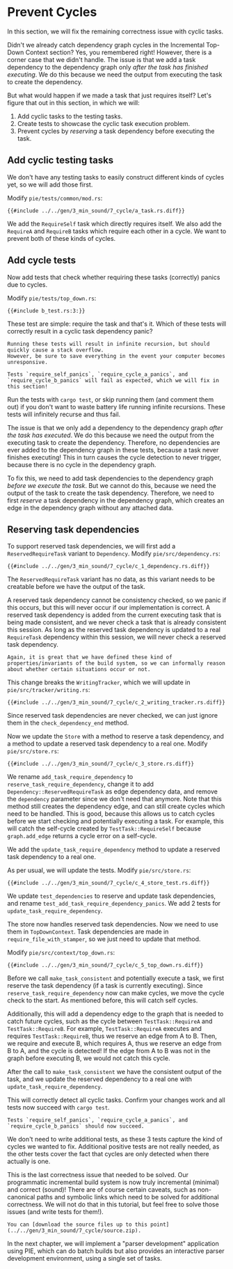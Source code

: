 # Prevent Cycles

In this section, we will fix the remaining correctness issue with cyclic tasks.

Didn't we already catch dependency graph cycles in the Incremental Top-Down Context section?
Yes, you remembered right!
However, there is a corner case that we didn't handle.
The issue is that we add a task dependency to the dependency graph only _after the task has finished executing_.
We do this because we need the output from executing the task to create the dependency.

But what would happen if we made a task that just requires itself?
Let's figure that out in this section, in which we will:

1) Add cyclic tasks to the testing tasks.
2) Create tests to showcase the cyclic task execution problem.
3) Prevent cycles by _reserving_ a task dependency before executing the task.

## Add cyclic testing tasks

We don't have any testing tasks to easily construct different kinds of cycles yet, so we will add those first.

Modify `pie/tests/common/mod.rs`:
       
```diff2html linebyline
{{#include ../../gen/3_min_sound/7_cycle/a_task.rs.diff}}
```

We add the `RequireSelf` task which directly requires itself.
We also add the `RequireA` and `RequireB` tasks which require each other in a cycle.
We want to prevent both of these kinds of cycles.

## Add cycle tests 

Now add tests that check whether requiring these tasks (correctly) panics due to cycles.

Modify `pie/tests/top_down.rs`:

```rust,
{{#include b_test.rs:3:}}
```

These test are simple: require the task and that's it.
Which of these tests will correctly result in a cyclic task dependency panic?

```admonish warning title="Infinite Recursion"
Running these tests will result in infinite recursion, but should quickly cause a stack overflow.
However, be sure to save everything in the event your computer becomes unresponsive.
```

```admonish failure title="Expected Test Failure"
Tests `require_self_panics`, `require_cycle_a_panics`, and `require_cycle_b_panics` will fail as expected, which we will fix in this section!
```

Run the tests with `cargo test`, or skip running them (and comment them out) if you don't want to waste battery life running infinite recursions.
These tests will infinitely recurse and thus fail.

The issue is that we only add a dependency to the dependency graph _after the task has executed_.
We do this because we need the output from the executing task to create the dependency.
Therefore, no dependencies are ever added to the dependency graph in these tests, because a task never finishes executing!
This in turn causes the cycle detection to never trigger, because there is no cycle in the dependency graph.

To fix this, we need to add task dependencies to the dependency graph _before we execute the task_.
But we cannot do this, because we need the output of the task to create the task dependency.
Therefore, we need to first _reserve_ a task dependency in the dependency graph, which creates an edge in the dependency graph without any attached data.

## Reserving task dependencies

To support reserved task dependencies, we will first add a `ReservedRequireTask` variant to `Dependency`.
Modify `pie/src/dependency.rs`:

```diff2html linebyline
{{#include ../../gen/3_min_sound/7_cycle/c_1_dependency.rs.diff}}
```

The `ReservedRequireTask` variant has no data, as this variant needs to be creatable before we have the output of the task.

A reserved task dependency cannot be consistency checked, so we panic if this occurs, but this will never occur if our implementation is correct.
A reserved task dependency is added from the current executing task that is being made consistent, and we never check a task that is already consistent this session.
As long as the reserved task dependency is updated to a real `RequireTask` dependency within this session, we will never check a reserved task dependency.

```admonish note title="Properties of the Build System"
Again, it is great that we have defined these kind of properties/invariants of the build system, so we can informally reason about whether certain situations occur or not.
```

This change breaks the `WritingTracker`, which we will update in `pie/src/tracker/writing.rs`:

```diff2html linebyline
{{#include ../../gen/3_min_sound/7_cycle/c_2_writing_tracker.rs.diff}}
```

Since reserved task dependencies are never checked, we can just ignore them in the `check_dependency_end` method.

Now we update the `Store` with a method to reserve a task dependency, and a method to update a reserved task dependency to a real one.
Modify `pie/src/store.rs`:

```diff2html
{{#include ../../gen/3_min_sound/7_cycle/c_3_store.rs.diff}}
```

We rename `add_task_require_dependency` to `reserve_task_require_dependency`, change it to add `Dependency::ReservedRequireTask` as edge dependency data, and remove the `dependency` parameter since we don't need that anymore.
Note that this method still creates the dependency edge, and can still create cycles which need to be handled.
This is good, because this allows us to catch cycles before we start checking and potentially executing a task.
For example, this will catch the self-cycle created by `TestTask::RequireSelf` because `graph.add_edge` returns a cycle error on a self-cycle.

We add the `update_task_require_dependency` method to update a reserved task dependency to a real one.

As per usual, we will update the tests.
Modify `pie/src/store.rs`:

```diff2html
{{#include ../../gen/3_min_sound/7_cycle/c_4_store_test.rs.diff}}
```

We update `test_dependencies` to reserve and update task dependencies, and rename `test_add_task_require_dependency_panics`.
We add 2 tests for `update_task_require_dependency`.

The store now handles reserved task dependencies.
Now we need to use them in `TopDownContext`.
Task dependencies are made in `require_file_with_stamper`, so we just need to update that method.

Modify `pie/src/context/top_down.rs`:

```diff2html
{{#include ../../gen/3_min_sound/7_cycle/c_5_top_down.rs.diff}}
```

Before we call `make_task_consistent` and potentially execute a task, we first reserve the task dependency (if a task is currently executing).
Since `reserve_task_require_dependency` now can make cycles, we move the cycle check to the start.
As mentioned before, this will catch self cycles.

Additionally, this will add a dependency edge to the graph that is needed to catch future cycles, such as the cycle between `TestTask::RequireA` and `TestTask::RequireB`.
For example, `TestTask::RequireA` executes and requires `TestTask::RequireB`, thus we reserve an edge from A to B.
Then, we require and execute B, which requires A, thus we reserve an edge from B to A, and the cycle is detected!
If the edge from A to B was not in the graph before executing B, we would not catch this cycle.

After the call to `make_task_consistent` we have the consistent output of the task, and we update the reserved dependency to a real one with `update_task_require_dependency`.

This will correctly detect all cyclic tasks.
Confirm your changes work and all tests now succeed with `cargo test`.

```admonish success title="Fixed Tests"
Tests `require_self_panics`, `require_cycle_a_panics`, and `require_cycle_b_panics` should now succeed.
```

We don't need to write additional tests, as these 3 tests capture the kind of cycles we wanted to fix.
Additional positive tests are not really needed, as the other tests cover the fact that cycles are only detected when there actually is one.

This is the last correctness issue that needed to be solved.
Our programmatic incremental build system is now truly incremental (minimal) and correct (sound)!
There are of course certain caveats, such as non-canonical paths and symbolic links which need to be solved for additional correctness.
We will not do that in this tutorial, but feel free to solve those issues (and write tests for them!).

```admonish example title="Download source code" collapsible=true
You can [download the source files up to this point](../../gen/3_min_sound/7_cycle/source.zip).
```

In the next chapter, we will implement a "parser development" application using PIE, which can do batch builds but also provides an interactive parser development environment, using a single set of tasks.
